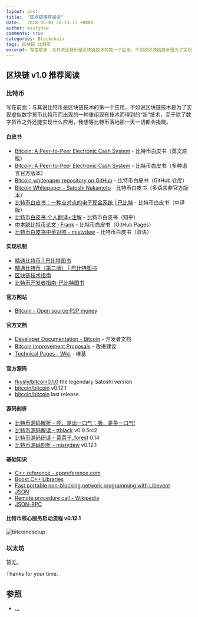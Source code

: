 ```yaml
---
layout: post
title:  "区块链推荐阅读"
date:   2018-05-01 20:23:17 +0800
author: mistydew
comments: true
categories: Blockchain
tags: 区块链 比特币
excerpt: 写在前面：与其说比特币是区块链技术的第一个应用，不如说区块链技术是为了实现虚拟数字货币比特币而出现的一种重组现有技术而得到的“新”技术，至于除了数字货币之外还能实现什么应用，我想等比特币落地那一天一切都会揭晓。
---
```

## 区块链 v1.0 推荐阅读

### 比特币

写在前面：与其说比特币是区块链技术的第一个应用，不如说区块链技术是为了实现虚拟数字货币比特币而出现的一种重组现有技术而得到的“新”技术，至于除了数字货币之外还能实现什么应用，我想等比特币落地那一天一切都会揭晓。

#### 白皮书

* [Bitcoin: A Peer-to-Peer Electronic Cash System](https://bitcoin.org/bitcoin.pdf) - 比特币白皮书（英文原版）
* [Bitcoin: A Peer-to-Peer Electronic Cash System](https://bitcoin.org/en/bitcoin-paper) - 比特币白皮书（多种语言官方版本）
* [Bitcoin whitepaper repository on GitHub](https://github.com/wbnns/bitcoinwhitepaper) - 比特币白皮书（GitHub 仓库）
* [Bitcoin Whitepaper - Satoshi Nakamoto](http://satoshinakamoto.me/whitepaper) - 比特币白皮书（多语言非官方版本）
* [比特币白皮书：一种点对点的电子现金系统 \| 巴比特](http://www.8btc.com/wiki/bitcoin-a-peer-to-peer-electronic-cash-system) - 比特币白皮书（中译版）
* [比特币白皮书 个人翻译+注解](https://zhuanlan.zhihu.com/p/25039679) - 比特币白皮书（知乎）
* [中本聪比特币论文 · Frank](https://frank-cq.github.io/2017/12/09/%E4%B8%AD%E6%9C%AC%E8%81%AA%E6%AF%94%E7%89%B9%E5%B8%81%E8%AE%BA%E6%96%87) - 比特币白皮书（GitHub Pages）
* [比特币白皮书中英对照 - mistydew](https://mistydew.github.io/blog/2018/06/Bitcoin-A-Peer-to-Peer-Electronic-Cash-System.html) - 比特币白皮书（双语）

#### 实现机制

* [精通比特币 \| 巴比特图书](http://book.8btc.com/master_bitcoin)
* [精通比特币（第二版） \| 巴比特图书](http://book.8btc.com/masterbitcoin2cn)
* [区块链技术指南](https://yeasy.gitbooks.io/blockchain_guide/content)
* [比特币开发者指南-巴比特图书](http://book.8btc.com/books/6/bitcoin-developer-guide/_book)

#### 官方网站

* [Bitcoin - Open source P2P money](https://bitcoin.org/en)

#### 官方文档

* [Developer Documentation - Bitcoin](https://bitcoin.org/en/developer-documentation) - 开发者文档
* [Bitcoin Improvement Proposals](https://github.com/bitcoin/bips#readme) - 改进建议
* [Technical Pages - Wiki](https://en.bitcoin.it/wiki/Category:Technical) - 维基

#### 官方源码

* [fkysly/bitcoin0.1.0](https://github.com/fkysly/bitcoin0.1.0) the legendary Satoshi version
* [bitcoin/bitcoin](https://github.com/bitcoin/bitcoin/tree/v0.12.1) v0.12.1
* [bitcoin/bitcoin](https://github.com/bitcoin/bitcoin) last release

#### 源码剖析

* [比特币源码解析 - 呼，是出一口气；吸，是争一口气!](https://blog.csdn.net/pure_lady/article/category/7131199/2)
* [比特币源码解读 - ttblack](https://www.jianshu.com/u/ef215107c407) v0.9.5rc2
* [比特币源码研读 - 菜菜子_forest](https://www.jianshu.com/u/30081a05cf95) 0.14
* [比特币源码剖析 - mistydew](https://mistydew.github.io/blog/2018/05/bitcoin-source-anatomy-00.html) v0.12.1

#### 基础知识

* [C++ reference - cppreference.com](https://en.cppreference.com/w/cpp)
* [Boost C++ Libraries](https://www.boost.org)
* [Fast portable non-blocking network programming with Libevent](http://www.wangafu.net/~nickm/libevent-book)
* [JSON](http://www.json.org)
* [Remote procedure call - Wikipedia](https://en.wikipedia.org/wiki/Remote_procedure_call)
* [JSON-RPC](https://www.jsonrpc.org)

#### 比特币核心服务启动流程 v0.12.1

![bitcoindsetup](https://raw.githubusercontent.com/mistydew/blockchain/master/images/bitcoindsetup.png)

### 以太坊

暂无。

Thanks for your time.

## 参照
* [...](https://github.com/mistydew/blockchain)
